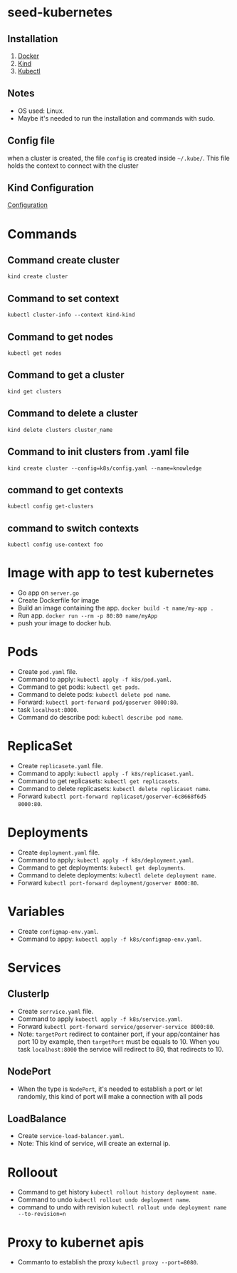 # seed-kubernetes

## Installation
1. [Docker](https://docs.docker.com/compose/install/)
2. [Kind](https://kind.sigs.k8s.io/docs/user/quick-start)
3. [Kubectl](https://kubernetes.io/docs/reference/kubectl/)

## Notes
* OS used: Linux.
* Maybe it's needed to run the installation and commands with sudo.

## Config file
when a cluster is created, the file `config` is created inside `~/.kube/`. This file holds the context to connect with the cluster

## Kind Configuration
[Configuration](https://kind.sigs.k8s.io/docs/user/configuration/)

# Commands

## Command create cluster
`kind create cluster`
## Command to set context
`kubectl cluster-info --context kind-kind`
## Command to get nodes
`kubectl get nodes`
## Command to get a cluster
`kind get clusters`
## Command to delete a cluster
`kind delete clusters cluster_name`
## Command to init clusters from .yaml file
`kind create cluster --config=k8s/config.yaml --name=knowledge`
## command to get contexts
`kubectl config get-clusters`
## command to switch contexts
`kubectl config use-context foo`

# Image with app to test kubernetes
* Go app on `server.go`
* Create Dockerfile for image
* Build an image containing the app. `docker build -t name/my-app .`
* Run app. `docker run --rm -p 80:80 name/myApp`
* push your image to docker hub.

# Pods
* Create `pod.yaml` file.
* Command to apply: `kubectl apply -f k8s/pod.yaml`.
* Command to get pods: `kubectl get pods`.
* Command to delete pods: `kubectl delete pod name`.
* Forward: `kubectl port-forward pod/goserver 8000:80`.
* task `localhost:8000`.
* Command do describe pod: `kubectl describe pod name`.

# ReplicaSet
* Create `replicasete.yaml` file.
* Command to apply: `kubectl apply -f k8s/replicaset.yaml`.
* Command to get replicasets: `kubectl get replicasets`.
* Command to delete replicasets: `kubectl delete replicaset name`.
* Forward `kubectl port-forward replicaset/goserver-6c8668f6d5 8000:80`.

# Deployments
* Create `deployment.yaml` file.
* Command to apply: `kubectl apply -f k8s/deployment.yaml`.
* Command to get deployments: `kubectl get deployments`.
* Command to delete deployments: `kubectl delete deployment name`.
* Forward `kubectl port-forward deployment/goserver 8000:80`.

# Variables
* Create `configmap-env.yaml`.
* Command to appy: `kubectl apply -f k8s/configmap-env.yaml`.

# Services 
## ClusterIp
* Create `serrvice.yaml` file.
* Command to apply `kubectl apply -f k8s/service.yaml`.
* Forward `kubectl port-forward service/goserver-service 8000:80`.
* Note: `targetPort` redirect to container port, if your app/container has port 10 by example, then `targetPort` must be equals to 10. When you task `localhost:8000` the service will redirect to 80, that redirects to 10. 

## NodePort
* When the type is `NodePort`, it's needed to establish a port or let randomly, this kind of port will make a connection with all pods

## LoadBalance
* Create `service-load-balancer.yaml`.
* Note: This kind of service, will create an external ip.


# Rolloout
* Command to get history `kubectl rollout history deployment name`.
* Command to undo `kubectl rollout undo deployment name`.
* command to undo with revision `kubectl rollout undo deployment name --to-revision=n`

# Proxy to kubernet apis
* Commanto to establish the proxy `kubectl proxy --port=8080`.


